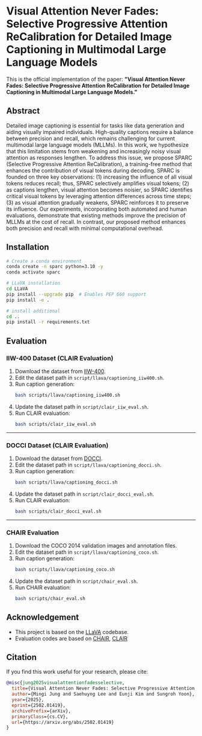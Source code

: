 # Visual Attention Never Fades: Selective Progressive Attention ReCalibration for Detailed Image Captioning in Multimodal Large Language Models

This is the official implementation of the paper:
**"Visual Attention Never Fades: Selective Progressive Attention ReCalibration for Detailed Image Captioning in Multimodal Large Language Models."**

## Abstract

Detailed image captioning is essential for tasks like data generation and aiding visually impaired individuals. High-quality captions require a balance between precision and recall, which remains challenging for current multimodal large language models (MLLMs). In this work, we hypothesize that this limitation stems from weakening and increasingly noisy visual attention as responses lengthen. To address this issue, we propose SPARC (Selective Progressive Attention ReCalibration), a training-free method that enhances the contribution of visual tokens during decoding. SPARC is founded on three key observations: (1) increasing the influence of all visual tokens reduces recall; thus, SPARC selectively amplifies visual tokens; (2) as captions lengthen, visual attention becomes noisier, so SPARC identifies critical visual tokens by leveraging attention differences across time steps; (3) as visual attention gradually weakens, SPARC reinforces it to preserve its influence. Our experiments, incorporating both automated and human evaluations, demonstrate that existing methods improve the precision of MLLMs at the cost of recall. In contrast, our proposed method enhances both precision and recall with minimal computational overhead.

## Installation


```bash
# Create a conda environment
conda create -n sparc python=3.10 -y
conda activate sparc

# LLaVA installation
cd LLaVA
pip install --upgrade pip  # Enables PEP 660 support
pip install -e .

# install additional
cd ..
pip install -r requirements.txt
```
## Evaluation

### IIW-400 Dataset (CLAIR Evaluation)
1. Download the dataset from [IIW-400](https://google.github.io/imageinwords/).
2. Edit the dataset path in `script/llava/captioning_iiw400.sh`.
3. Run caption generation:
   ```bash
   bash scripts/llava/captioning_iiw400.sh
   ```
4. Update the dataset path in `script/clair_iiw_eval.sh`.
5. Run CLAIR evaluation:
   ```bash
   bash scripts/clair_iiw_eval.sh
   ```

---

### DOCCI Dataset (CLAIR Evaluation)
1. Download the dataset from [DOCCI](https://google.github.io/docci/).
2. Edit the dataset path in `script/llava/captioning_docci.sh`.
3. Run caption generation:
   ```bash
   bash scripts/llava/captioning_docci.sh
   ```
4. Update the dataset path in `script/clair_docci_eval.sh`.
5. Run CLAIR evaluation:
   ```bash
   bash scripts/clair_docci_eval.sh
   ```

---

### CHAIR Evaluation
1. Download the COCO 2014 validation images and annotation files.
2. Edit the dataset path in `script/llava/captioning_coco.sh`.
3. Run caption generation:
   ```bash
   bash scripts/llava/captioning_coco.sh
   ```
4. Update the dataset path in `script/chair_eval.sh`.
5. Run CHAIR evaluation:
   ```bash
   bash scripts/chair_eval.sh
    ```


## Acknowledgement

- This project is based on the [LLaVA](https://github.com/haotian-liu/LLaVA) codebase.
- Evaluation codes are based on [CHAIR](https://github.com/Maxlinn/CHAIR-metric-standalone), [CLAIR](https://github.com/DavidMChan/clair)

## Citation

If you find this work useful for your research, please cite:


```bibtex
@misc{jung2025visualattentionfadesselective,
  title={Visual Attention Never Fades: Selective Progressive Attention ReCalibration for Detailed Image Captioning in Multimodal Large Language Models},
  author={Mingi Jung and Saehuyng Lee and Eunji Kim and Sungroh Yoon},
  year={2025},
  eprint={2502.01419},
  archivePrefix={arXiv},
  primaryClass={cs.CV},
  url={https://arxiv.org/abs/2502.01419}
}
```